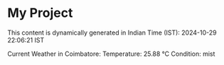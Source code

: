 # My Project

This content is dynamically generated in Indian Time (IST): 2024-10-29 22:06:21 IST


Current Weather in Coimbatore:
Temperature: 25.88 °C
Condition: mist
